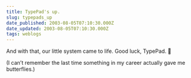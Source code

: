 ```yaml
---
title: TypePad's up.
slug: typepads_up
date_published: 2003-08-05T07:10:30.000Z
date_updated: 2003-08-05T07:10:30.000Z
tags: weblogs
---
```


And with that, our little system came to life. Good luck, TypePad. 🙂

(I can’t remember the last time something in my career actually gave me butterflies.)
